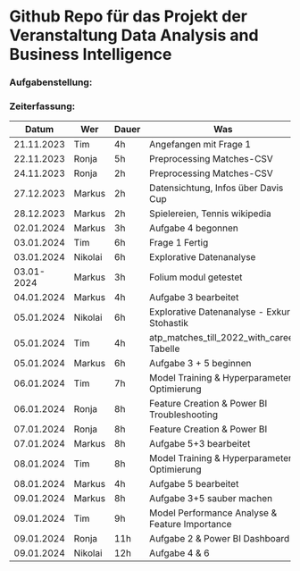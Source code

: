 # Github Repo für das Projekt der Veranstaltung Data Analysis and Business Intelligence

### Aufgabenstellung:

### Zeiterfassung:

| Datum      | Wer   | Dauer | Was                                            |
|------------|-------|-------|------------------------------------------------|
| 21.11.2023 | Tim   | 4h    | Angefangen mit Frage 1                         |
| 22.11.2023 | Ronja | 5h    | Preprocessing Matches-CSV                      |
| 24.11.2023 | Ronja | 2h    | Preprocessing Matches-CSV                      |
| 27.12.2023 | Markus | 2h | Datensichtung, Infos über Davis Cup              |
| 28.12.2023 | Markus | 2h | Spielereien, Tennis wikipedia                    |
| 02.01.2024 | Markus | 3h | Aufgabe 4 begonnen                               |
| 03.01.2024 | Tim   | 6h    | Frage 1 Fertig                                 |
| 03.01.2024 | Nikolai | 6h  | Explorative Datenanalyse                       |
| 03.01-2024 | Markus | 3h | Folium modul getestet                            |
| 04.01.2024 | Markus | 4h | Aufgabe 3 bearbeitet                             |
| 05.01.2024 | Nikolai | 6h  | Explorative Datenanalyse - Exkurs Stohastik    |
| 05.01.2024 | Tim   | 4h    | atp_matches_till_2022_with_career Tabelle      |
| 05.01.2024 | Markus | 6h | Aufgabe 3 + 5 beginnen                           |
| 06.01.2024 | Tim   | 7h    | Model Training & Hyperparameter Optimierung    |
| 06.01.2024 | Ronja | 8h    | Feature Creation & Power BI Troubleshooting    |
| 07.01.2024 | Ronja | 8h    | Feature Creation & Power BI                    |
| 07.01.2024 | Markus | 8h | Aufgabe 5+3 bearbeitet                           |
| 08.01.2024 | Tim   | 8h    | Model Training & Hyperparameter Optimierung    |
| 08.01.2024 | Markus | 4h | Aufgabe 5 bearbeitet                             |
| 09.01.2024 | Markus | 8h | Aufgabe 3+5 sauber machen                        |
| 09.01.2024 | Tim   | 9h    | Model Performance Analyse & Feature Importance |
| 09.01.2024 | Ronja | 11h   | Aufgabe 2 & Power BI Dashboard                 |
| 09.01.2024 | Nikolai | 12h | Aufgabe 4 & 6                                  |